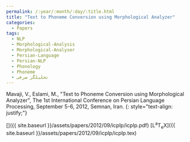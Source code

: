 ```yaml
---
permalink: /:year/:month/:day/:title.html
title: "Text to Phoneme Conversion using Morphological Analyzer"
categories:
  - Papers
tags:
  - NLP
  - Morphological-Analysis
  - Morphological-Analyser
  - Persian-Language
  - Persian-NLP
  - Phonology
  - Phoneme
  - تحلیلگر صرفی
---
```


Mavaji, V., Eslami, M., "Text to Phoneme Conversion using Morphological Analyzer", The 1st International Conference on Persian Language
Processing, September 5-6, 2012, Semnan, Iran.
{: style="text-align: justify;"}

[<i class="fab fa-github-square"></i>](https://github.com/mavaji/pars-morph)
[<i class="fas fa-file-pdf" aria-hidden="true"></i>]({{ site.baseurl }}/assets/papers/2012/09/icplp/icplp.pdf)
[<span class="latex">L<sup>a</sup>T<sub>e</sub>X</span>]({{ site.baseurl }}/assets/papers/2012/09/icplp/icplp.tex)

<object data="{{ site.baseurl }}/assets/papers/2012/09/icplp/icplp.pdf" width="1000" height="1500" type='application/pdf' border="0" />